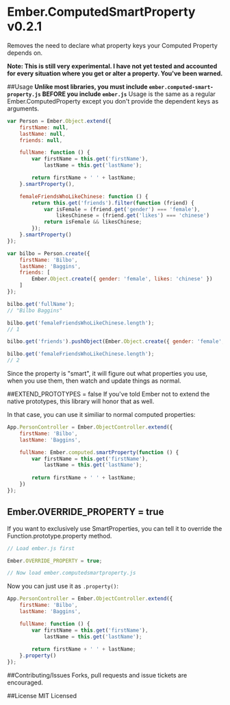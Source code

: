 Ember.ComputedSmartProperty v0.2.1
=================

Removes the need to declare what property keys your Computed Property depends on.

**Note: This is still very experimental. I have not yet tested and accounted for every situation where you get or alter a property. You've been warned.**

##Usage
**Unlike most libraries, you must include `ember.computed-smart-property.js` BEFORE you include `ember.js`**
Usage is the same as a regular Ember.ComputedProperty except you don't provide the dependent keys as arguments.

```javascript
var Person = Ember.Object.extend({
    firstName: null,
    lastName: null,
    friends: null,

    fullName: function () {
        var firstName = this.get('firstName'),
            lastName = this.get('lastName');

        return firstName + ' ' + lastName;
    }.smartProperty(),

    femaleFriendsWhoLikeChinese: function () {
        return this.get('friends').filter(function (friend) {
            var isFemale = (friend.get('gender') === 'female'),
                likesChinese = (friend.get('likes') === 'chinese')
            return isFemale && likesChinese;
        });
    }.smartProperty()
});

var bilbo = Person.create({
    firstName: 'Bilbo',
    lastName: 'Baggins',
    friends: [
        Ember.Object.create({ gender: 'female', likes: 'chinese' })
    ]
});

bilbo.get('fullName');
// "Bilbo Baggins"

bilbo.get('femaleFriendsWhoLikeChinese.length');
// 1

bilbo.get('friends').pushObject(Ember.Object.create({ gender: 'female', likes: 'chinese' }));

bilbo.get('femaleFriendsWhoLikeChinese.length');
// 2
```
Since the property is "smart", it will figure out what properties you use, when you use them, then watch and update things as normal.

##EXTEND_PROTOTYPES = false
If you've told Ember not to extend the native prototypes, this library will honor that as well.

In that case, you can use it similiar to normal computed properties:

```javascript
App.PersonController = Ember.ObjectController.extend({
    firstName: 'Bilbo',
    lastName: 'Baggins',

    fullName: Ember.computed.smartProperty(function () {
    	var firstName = this.get('firstName'),
    		lastName = this.get('lastName');
    		
    	return firstName + ' ' + lastName;
    })
});
```

## Ember.OVERRIDE_PROPERTY = true
If you want to exclusively use SmartProperties, you can tell it to override the Function.prototype.property method.

```javascript
// Load ember.js first

Ember.OVERRIDE_PROPERTY = true;

// Now load ember.computedsmartproperty.js
```

Now you can just use it as `.property()`:

```javascript
App.PersonController = Ember.ObjectController.extend({
    firstName: 'Bilbo',
    lastName: 'Baggins',

    fullName: function () {
    	var firstName = this.get('firstName'),
    		lastName = this.get('lastName');
    		
    	return firstName + ' ' + lastName;
    }.property()
});
```

##Contributing/Issues
Forks, pull requests and issue tickets are encouraged.

##License
MIT Licensed
